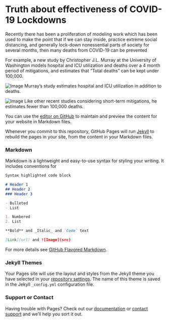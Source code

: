 # Truth about effectiveness of COVID-19 Lockdowns

Recently there has been a proliferation of modeling work which has been used to make the point that if we can stay inside, practice extreme social distancing, and generally lock-down nonessential parts of society for several months, then many deaths from COVID-19 can be prevented

For example, a new study by Christopher J.L. Murray at the University of Washington models hospital and ICU utilization and deaths over a 4 month period of mitigations, and estimates that “Total deaths” can be kept under 100,000.

![Image](https://miro.medium.com/max/1400/1*a3SQfoN20ZkCqiYlrG7ofw.png)
                   Murray’s study estimates hospital and ICU utilization in addition to deaths.

![Image](https://miro.medium.com/max/1400/1*DLHobvJZkFaPgk64kpipXw.png)
    Like other recent studies considering short-term mitigations, he estimates fewer than 100,000 deaths.

You can use the [editor on GitHub](https://github.com/akshay-panwar/dv/edit/master/index.md) to maintain and preview the content for your website in Markdown files.

Whenever you commit to this repository, GitHub Pages will run [Jekyll](https://jekyllrb.com/) to rebuild the pages in your site, from the content in your Markdown files.

### Markdown

Markdown is a lightweight and easy-to-use syntax for styling your writing. It includes conventions for

```markdown
Syntax highlighted code block

# Header 1
## Header 2
### Header 3

- Bulleted
- List

1. Numbered
2. List

**Bold** and _Italic_ and `Code` text

[Link](url) and ![Image](src)
```

For more details see [GitHub Flavored Markdown](https://guides.github.com/features/mastering-markdown/).

### Jekyll Themes

Your Pages site will use the layout and styles from the Jekyll theme you have selected in your [repository settings](https://github.com/akshay-panwar/dv/settings). The name of this theme is saved in the Jekyll `_config.yml` configuration file.

### Support or Contact

Having trouble with Pages? Check out our [documentation](https://help.github.com/categories/github-pages-basics/) or [contact support](https://github.com/contact) and we’ll help you sort it out.
